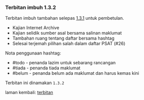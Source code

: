 ---
---

### Terbitan imbuh 1.3.2

Terbitan imbuh tambahan selepas [1.3.1][1] untuk pembetulan.

* Kajian Internet Archive
* Kajian selidik sumber asal bersama salinan maklumat
* Tambahan ruang tentang daftar bersama hashtag
* Selesai terjemah pilihan salah dalam daftar PSAT (#26)

Nota penggunaan hashtag:

* #todo - penanda lazim untuk sebarang rancangan 
* #tiada - penanda tiada maklumat
* #belum - penanda belum ada maklumat dan harus kemas kini

Terbitan ini dinamakan `1.3.2`

laman kembali: [terbitan][0]

  [0]: index.md
  [1]: 1.3.1.md
